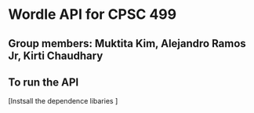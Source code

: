 # Wordle API for CPSC 499
## Group members: Muktita Kim, Alejandro Ramos Jr, Kirti Chaudhary

## To run the API
[Instsall the dependence libaries ]
